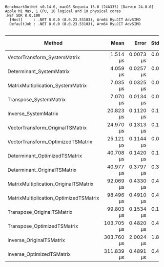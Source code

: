 ```

BenchmarkDotNet v0.14.0, macOS Sequoia 15.0 (24A335) [Darwin 24.0.0]
Apple M1 Max, 1 CPU, 10 logical and 10 physical cores
.NET SDK 8.0.100
  [Host]     : .NET 8.0.0 (8.0.23.53103), Arm64 RyuJIT AdvSIMD
  DefaultJob : .NET 8.0.0 (8.0.23.53103), Arm64 RyuJIT AdvSIMD


```
| Method                                 | Mean       | Error     | StdDev    | Ratio | RatioSD | Allocated | Alloc Ratio |
|--------------------------------------- |-----------:|----------:|----------:|------:|--------:|----------:|------------:|
| VectorTransform_SystemMatrix           |   1.514 μs | 0.0073 μs | 0.0064 μs |  0.22 |    0.00 |         - |          NA |
| Determinant_SystemMatrix               |   4.059 μs | 0.0257 μs | 0.0228 μs |  0.58 |    0.00 |         - |          NA |
| MatrixMultiplication_SystemMatrix      |   7.035 μs | 0.0325 μs | 0.0272 μs |  1.00 |    0.01 |         - |          NA |
| Transpose_SystemMatrix                 |   7.070 μs | 0.0134 μs | 0.0112 μs |  1.00 |    0.00 |         - |          NA |
| Inverse_SystemMatrix                   |  20.823 μs | 0.1120 μs | 0.1048 μs |  2.96 |    0.02 |         - |          NA |
| VectorTransform_OriginalTSMatrix       |  24.970 μs | 0.1313 μs | 0.1097 μs |  3.55 |    0.02 |         - |          NA |
| VectorTransform_OptimizedTSMatrix      |  25.121 μs | 0.1144 μs | 0.0955 μs |  3.57 |    0.02 |         - |          NA |
| Determinant_OptimizedTSMatrix          |  40.708 μs | 0.1420 μs | 0.1329 μs |  5.79 |    0.03 |         - |          NA |
| Determinant_OriginalTSMatrix           |  40.977 μs | 0.3797 μs | 0.3170 μs |  5.82 |    0.05 |         - |          NA |
| MatrixMultiplication_OriginalTSMatrix  |  92.069 μs | 0.4330 μs | 0.4050 μs | 13.09 |    0.07 |         - |          NA |
| MatrixMultiplication_OptimizedTSMatrix |  98.496 μs | 0.4910 μs | 0.4352 μs | 14.00 |    0.08 |         - |          NA |
| Transpose_OriginalTSMatrix             |  99.803 μs | 0.1534 μs | 0.1435 μs | 14.19 |    0.06 |         - |          NA |
| Transpose_OptimizedTSMatrix            | 103.705 μs | 0.4820 μs | 0.4273 μs | 14.74 |    0.08 |         - |          NA |
| Inverse_OriginalTSMatrix               | 303.760 μs | 2.0024 μs | 1.8730 μs | 43.18 |    0.30 |         - |          NA |
| Inverse_OptimizedTSMatrix              | 311.839 μs | 0.4891 μs | 0.4336 μs | 44.33 |    0.18 |         - |          NA |
